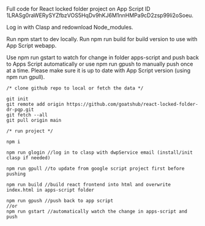 Full code for React locked folder project on App Script ID 1LRASg0raWERySYZfbzVOS5HqDv9hKJ6M1nnHMPa9cD2zsp99li2oSoeu.

Log in with Clasp and redownload Node_modules.

Run npm start to dev locally. Run npm run build for build version to use with App Script webapp.

Use npm run gstart to watch for change in folder apps-script and push back to Apps Script automatically or use npm run gpush to manually push once at a time. Please make sure it is up to date with App Script version (using npm run gpull).

```
/* clone github repo to local or fetch the data */

git init
git remote add origin https://github.com/goatshub/react-locked-folder-dr-pqp.git
git fetch --all
git pull origin main
```

```
/* run project */

npm i

npm run glogin //log in to clasp with dwpService email (install/init clasp if needed)

npm run gpull //to update from google script project first before pushing

npm run build //build react frontend into html and overwrite index.html in apps-script folder

npm run gpush //push back to app script
//or
npm run gstart //automatically watch the change in apps-script and push

```
